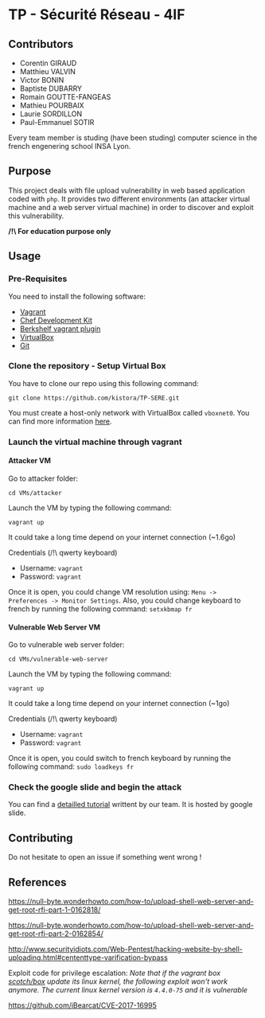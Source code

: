 # TP - Sécurité Réseau - 4IF

## Contributors

- Corentin GIRAUD  
- Matthieu VALVIN 
- Victor BONIN
- Baptiste DUBARRY
- Romain GOUTTE-FANGEAS
- Mathieu POURBAIX
- Laurie SORDILLON
- Paul-Emmanuel SOTIR

Every team member is studing (have been studing) computer science in the french engenering school INSA Lyon.

## Purpose

This project deals with file upload vulnerability in web based application coded with `php`. It provides two different environments (an attacker virtual machine and a web server virtual machine) in order to discover and exploit this vulnerability.

__/!\ For education purpose only__

## Usage

### Pre-Requisites

You need to install the following software:

- [Vagrant](https://www.vagrantup.com/downloads.html)
- [Chef Development Kit](https://downloads.chef.io/chefdk)
- [Berkshelf vagrant plugin](https://github.com/berkshelf/vagrant-berkshelf)
- [VirtualBox](https://www.virtualbox.org/)
- [Git](https://git-scm.com/)

### Clone the repository - Setup Virtual Box

You have to clone our repo using this following command:

`git clone https://github.com/kistora/TP-SERE.git`

You must create a host-only network with VirtualBox called `vboxnet0`. You can find more information [here](https://blogs.oracle.com/scoter/networking-in-virtualbox-v2).

### Launch the virtual machine through vagrant

#### Attacker VM

Go to attacker folder:

`cd VMs/attacker`

Launch the VM by typing the following command:

`vagrant up`

It could take a long time depend on your internet connection (~1.6go)

Credentials (/!\ qwerty keyboard)

- Username: `vagrant`
- Password: `vagrant`

Once it is open, you could change VM resolution using: `Menu -> Preferences -> Monitor Settings`.
Also, you could change keyboard to french by running the following command: `setxkbmap fr`

#### Vulnerable Web Server VM

Go to vulnerable web server folder:

`cd VMs/vulnerable-web-server`

Launch the VM by typing the following command:

`vagrant up`

It could take a long time depend on your internet connection (~1go)

Credentials (/!\ qwerty keyboard)

- Username: `vagrant`
- Password: `vagrant`

Once it is open, you could switch to french keyboard by running the following command: `sudo loadkeys fr` 

### Check the google slide and begin the attack

You can find a [detailled tutorial](https://docs.google.com/presentation/d/1Pj7vlkYo4XZdgI_VLuQKBqFX3w56eWvO7N-lTY_CPpA/edit?usp=sharing) writtent by our team. It is hosted by google slide.

## Contributing

Do not hesitate to open an issue if something went wrong !

## References

https://null-byte.wonderhowto.com/how-to/upload-shell-web-server-and-get-root-rfi-part-1-0162818/

https://null-byte.wonderhowto.com/how-to/upload-shell-web-server-and-get-root-rfi-part-2-0162854/

http://www.securityidiots.com/Web-Pentest/hacking-website-by-shell-uploading.html#cententtype-varification-bypass

Exploit code for privilege escalation:
_Note that if the vagrant box [scotch/box](https://box.scotch.io/) update its linux kernel, the following exploit won't work anymore. The current linux kernel version is `4.4.0-75` and it is vulnerable_

https://github.com/iBearcat/CVE-2017-16995
